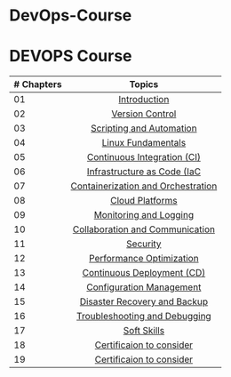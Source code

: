 # DevOps-Course
# DEVOPS Course

| # Chapters |                                                                       Topics                                                                        |
| ----- | :-------------------------------------------------------------------------------------------------------------------------------------------------: |
| 01    |                                                             [Introduction](./readMe.md)                                                             |
| 02    |                                               [Version Control](./01_version_Control/01_version_Control.md)                                                |
| 03    |                             [ Scripting and Automation](./02_Scripting_and_Automation/02_Scripting_and_Automation.md)                             |
| 04    |                                            [ Linux Fundamentals](./03_Fundamentals_of_linux/03_Fundamentals_of_linux.md)                                             |
| 05    |                                                     [ Continuous Integration (CI)](./04_Continuous_Integration/04_Continuous_Integration.md)                                                      |
| 06    |                                                       [ Infrastructure as Code (IaC](./05_Infrastructure_as_code/05_Infrastructure_as_code.md)                                                       |
| 07    |                                                 [ Containerization and Orchestration](./06_Containerization_and_Orchestration/06_Containerization_and_Orchestration.md)                                                 |
| 08    |                                                    [ Cloud Platforms](./07_Cloud_Platforms/07_Cloud_Platforms.md)                                                    |
| 09    |                             [Monitoring and Logging](./08_Monitoring_and_Logging/08_Monitoring_and_Logging.md)                              |
| 10    |                                           [Collaboration and Communication](./09_Collaboration_and_Communication/09_Collaboration_and_Communication.md)                                           |
| 11    |                      [Security](./10_Security/10_Security.md)                      |
| 12    |                                  [ Performance Optimization](./11_Performance_Optimization/11_Performance_Optimization.md)                                  |
| 13    |                             [Continuous Deployment (CD)](./12_Continuous_Deployment/12_Continuous_Deployment.md)                              |
| 14    |                                         [Configuration Management](./13_Configuration_Management/13_Configuration_Management.md)                                          |
| 15    |                                                    [Disaster Recovery and Backup](./14_Disaster_Recovery_and_Backup/14_Disaster_Recovery_and_Backup.md)                                                    |
| 16    |                                                        [Troubleshooting and Debugging](./15_Troubleshooting_and_Debugging/15_Troubleshooting_and_Debugging.md)                                                         |
17    |                                                        [Soft Skills](./16_Soft_Skills/16_Soft_Skills.md)                                                         |
18   |                                                        [Certificaion to consider](./17_Certifications/17_Certifications.md)                                                         |
19    |                                                        [Certificaion to consider](./18_Continuous_Learning/18_Continuous_Learning.md)                                                         |